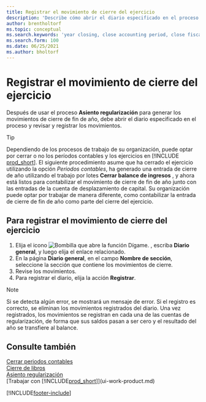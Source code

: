 ```yaml
---
title: Registrar el movimiento de cierre del ejercicio
description: 'Describe cómo abrir el diario especificado en el proceso Asiento regularización y, a continuación, revisar y registrar el movimiento de cierre de ejercicio.'
author: brentholtorf
ms.topic: conceptual
ms.search.keywords: 'year closing, close accounting period, close fiscal year, bank account detailed trial balance'
ms.search.form: 100
ms.date: 06/25/2021
ms.author: bholtorf
---
```

# <a name="posting-the-year-end-closing-entry"></a>Registrar el movimiento de cierre del ejercicio

Después de usar el proceso **Asiento regularización** para generar los movimientos de cierre de fin de año, debe abrir el diario especificado en el proceso y revisar y registrar los movimientos.  

> [!TIP]
> Dependiendo de los procesos de trabajo de su organización, puede optar por cerrar o no los períodos contables y los ejercicios en [!INCLUDE [prod_short](includes/prod_short.md)]. El siguiente procedimiento asume que ha cerrado el ejercicio utilizando la opción *Periodos contables*, ha generado una entrada de cierre de año utilizando el trabajo por lotes **Cerrar balance de ingresos** , y ahora está listos para contabilizar el movimiento de cierre de fin de año junto con las entradas de la cuenta de desplazamiento de capital. Su organización puede optar por trabajar de manera diferente, como contabilizar la entrada de cierre de fin de año como parte del cierre del ejercicio.

## <a name="to-post-the-year-end-closing-entry"></a>Para registrar el movimiento de cierre del ejercicio

1. Elija el icono ![Bombilla que abre la función Dígame.](media/ui-search/search_small.png "Dígame qué desea hacer") , escriba **Diario general**, y luego elija el enlace relacionado.
2. En la página **Diario general**, en el campo **Nombre de sección**, seleccione la sección que contiene los movimientos de cierre.
3. Revise los movimientos.
4. Para registrar el diario, elija la acción **Registrar**.

> [!NOTE]  
> Si se detecta algún error, se mostrará un mensaje de error. Si el registro es correcto, se eliminan los movimientos registrados del diario. Una vez registrados, los movimientos se registran en cada una de las cuentas de regularización, de forma que sus saldos pasan a ser cero y el resultado del año se transfiere al balance.

## <a name="see-also"></a>Consulte también

[Cerrar periodos contables](year-close-account-periods.md)  
[Cierre de libros](year-close-books.md)  
[Asiento regularización](year-close-income-statement.md)  
[Trabajar con [!INCLUDE[prod_short](includes/prod_short.md)]](ui-work-product.md)


[!INCLUDE[footer-include](includes/footer-banner.md)]
